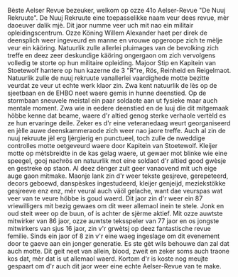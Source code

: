 ﻿

Bèste Aelser Revue bezeuker, welkom op ozze 41o Aelser-Revue "De Nuuj Rekruute".
De Nuuj Rekruute eine toepasselikke naam veur dees revue, mèr daoeuver dalik mjè. Dit jaor numme veer uch mit nao ein militair opleidingscentrum. Ozze Köning Willem Alexander haet per direk de deensplich weer ingeveurd en manne en vrouwe opgeroope zich te mèlje veur ein käöring. Natuurlik zulle allerlei pluimages van de bevolking zich treffe en deez zeer deskundige käöring ongergaon om zich vervolgens volledig te storte op hun militaire opleiding. Majoor Stip en Kapitein van Stoetewolf hantere op hun kazerne de 3 "R"re, Rös, Reinheid en Reigelmaot. Natuurlik zulle de nuuj rekruute vanallerlei vaardighede motte bezitte veurdat ze veur ut echte werk klaor zin. Zwa kent natuurlik de lès op de sjeetbaan en de EHBO neet waere gemis in hunne deenstied. Op de stormbaan sneuvele meistal ein paar soldaote aan ut fysieke maar auch mentale moment. Zwa wie in eedere deenstied en de luuj die dit mitgemaak höbbe kenne dat beame, waere d'r altied genog sterke verhaole vertèld es ze hun ervaringe deile. Zeker es d'r eine veteranedaag weurt georganiseerd en jèlle auwe deenskammeraode zich weer nao jaore treffe. Auch al zin de nuuj rekruute jèl erg ljèrgierig en punctueel, toch zulle de nweddige controlles motte oetgeveurd waere door Kapitein van Stoetewolf. Kleijer motte op mètsbreidte in de kas gelag waere, ut gewaer mot blinke wie eine speegel, gooj nachrös en natuurlik mot eine soldaot d'r altied good gwèsje en gestreke op staon. Al deez dènger zult geer vanaovend mit uch eige auge gaon mitmake. Maonje lank zin d'r weer tekste gesjreve, gerepeteerd, decors geboewd, danspèskes ingestudeerd, kleijer genjeijd, meziekstökke gesjreeve enz enz, mèr veural auch väöl gelache, want dae veurspas wat veer van te veure höbbe is goud waerd. Dit jaor zin d'r weer ein 87 vriewilligers mit bezig gewaes om dit weer allemaol inein te stele. Jonk en oud steit weer op de buun, of is achter de sjèrme aktief. Mit ozze auwtste mitwirker van 86 jaor, ozze auwtste teksspeler van 77 jaor en os jongste mitwirkers van sjus 16 jaor, zin v'r grwètsj op deez fantastische revue femilie. Sinds ein jaor of 8 zin v'r eine waeg ingeslage om dit evenement door te gaeve aan ein jonger generatie. Es ste gèt wils behouwe dan zal dat auch motte. Dit geit neet van allein, blood, zweit en zeker soms auch traone kos dat, mèr dat is ut allemaol waerd. Kortom d'r is koste nog meujte gespaart om d'r auch dit jaor weer eine echte Aelser-Revue van te make.